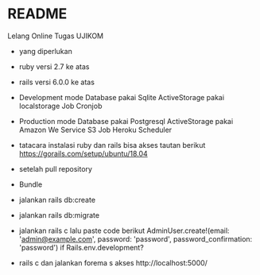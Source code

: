 # README

Lelang Online Tugas UJIKOM

* yang diperlukan
* ruby versi 2.7 ke atas
* rails versi 6.0.0 ke atas
* Development mode Database pakai Sqlite
                 ActiveStorage pakai localstorage
                 Job Cronjob
* Production mode  Database pakai Postgresql
                 ActiveStorage pakai Amazon We Service S3
                 Job Heroku Scheduler


* tatacara instalasi ruby dan rails bisa akses tautan berikut https://gorails.com/setup/ubuntu/18.04

* setelah pull repository
* Bundle
* jalankan rails db:create
* jalankan rails db:migrate
* jalankan rails c lalu paste code berikut AdminUser.create!(email: 'admin@example.com', password: 'password', password_confirmation: 'password') if Rails.env.development?
* rails c dan jalankan forema s
akses http://localhost:5000/
